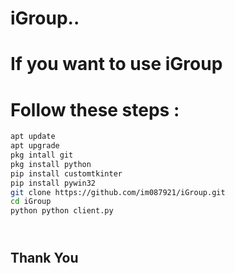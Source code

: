 # iGroup..
# If you want to use iGroup 
# Follow these steps : 

```bash
apt update
apt upgrade
pkg intall git
pkg install python
pip install customtkinter
pip install pywin32
git clone https://github.com/im087921/iGroup.git
cd iGroup
python python client.py
```

##  <br> Thank You
